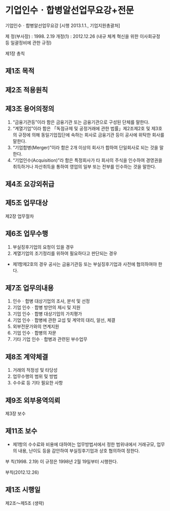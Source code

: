 # 기업인수ㆍ합병알선업무요강+전문

기업인수ㆍ합병알선업무요강
[시행 2013.1.1., 기업지원총괄처]

제   정(부사장) : 1998. 2.19
개정(1) : 2012.12.26
(내규 체계 혁신을
 위한 이사회규정 등
일괄정비에 관한 규정)

제1장  총칙

## 제1조 목적

## 제2조 적용원칙

## 제3조 용어의정의
1. “금융기관등”이라 함은 금융기관 또는 금융기관으로 구성된 단체를 말한다.
2. “계열기업”이라 함은 「독점규제 및 공정거래에 관한 법률」제2조제2호 및 제3호의 규정에 의해 동일기업집단에 속하는 회사로 금융기관 등이 공사에 위탁한 회사를 말한다.
3. “기업합병(Merger)”이라 함은 2개 이상의 회사가 합하여 단일회사로 되는 것을 말한다.
4. “기업인수(Acquisition)”라 함은 특정회사가 타 회사의 주식을 인수하여 경영권을 취득하거나 자산취득을 통하여 영업의 일부 또는 전부를 인수하는 것을 말한다.

## 제4조 요강외취급

## 제5조 업무대상

제2장  업무절차

## 제6조 업무수행
1. 부실징후기업의 요청이 있을 경우
2. 계열기업의 조기정리를 위하여 필요하다고 판단되는 경우
- 제1항제2호의 경우 공사는 금융기관등 또는 부실징후기업과 사전에 협의하여야 한다.

## 제7조 업무의내용
1. 인수ㆍ합병 대상기업의 조사, 분석 및 선정
2. 기업 인수ㆍ합병 방안의 제시 및 지원
3. 기업 인수ㆍ합병 대상기업의 가치평가
4. 기업 인수ㆍ합병에 관한 교섭 및 계약의 대리, 알선, 체결
5. 외부전문가와의 연계지원
6. 기업 인수ㆍ합병의 자문
7. 기타 기업 인수ㆍ합병과 관련된 부수업무

## 제8조 계약체결
1. 거래의 적정성 및 타당성
2. 업무수행의 범위 및 방법
3. 수수료 등 기타 필요한 사항

## 제9조 외부용역의뢰

제3장  보수

## 제11조 보수
- 제1항의 수수료와 비용에 대하여는 업무방법서에서 정한 범위내에서 거래규모, 업무의 내용, 난이도 등을 감안하여 부실징후기업과 상호 협의하여 정한다.

부     칙(1998. 2.19)
이 규정은 1998년 2월 19일부터 시행한다.

부칙(2012.12.26)
## 제1조 시행일
제2조～제5조 (생략)
